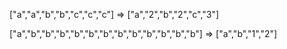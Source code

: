 ["a","a","b","b","c","c","c"] => ["a","2","b","2","c","3"]


["a","b","b","b","b","b","b","b","b","b","b","b","b"] => ["a","b","1","2"]
